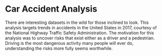 # Car Accident Analysis

There are interesting datasets in the wild for those inclined to look.  This analysis targets trends in accidents in the United States in 2017, courtesy of the National Highway Traffic Safety Administration.  The motivation for this analysis was to uncover risks that exist either as a driver and a pedestrian. Driving is the most dangerous activity many people will ever do, understanding the risks more fully seems worthwhile. 
